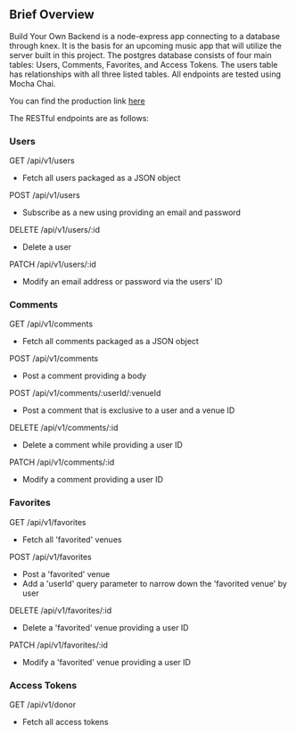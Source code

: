 ## Brief Overview

Build Your Own Backend is a node-express app connecting to a database through knex.  It is the basis for an upcoming music app that will utilize the server built in this project.  The postgres database consists of four main tables: Users, Comments, Favorites, and Access Tokens.  The users table has relationships with all three listed tables.  All endpoints are tested using Mocha Chai.

You can find the production link [here](https://byobackend.herokuapp.com/)

The RESTful endpoints are as follows:

### Users

GET /api/v1/users
* Fetch all users packaged as a JSON object

POST /api/v1/users
* Subscribe as a new using providing an email and password

DELETE /api/v1/users/:id
* Delete a user

PATCH /api/v1/users/:id
* Modify an email address or password via the users' ID

### Comments

GET /api/v1/comments
* Fetch all comments packaged as a JSON object

POST /api/v1/comments
* Post a comment providing a body

POST /api/v1/comments/:userId/:venueId
* Post a comment that is exclusive to a user and a venue ID

DELETE /api/v1/comments/:id
* Delete a comment while providing a user ID

PATCH /api/v1/comments/:id
* Modify a comment providing a user ID

### Favorites

GET /api/v1/favorites
* Fetch all 'favorited' venues

POST /api/v1/favorites
* Post a 'favorited' venue
* Add a 'userId' query parameter to narrow down the 'favorited venue' by user

DELETE /api/v1/favorites/:id
* Delete a 'favorited' venue providing a user ID

PATCH /api/v1/favorites/:id
* Modify a 'favorited' venue providing a user ID

### Access Tokens

GET /api/v1/donor
* Fetch all access tokens
